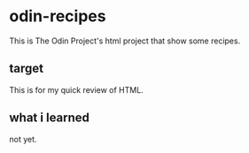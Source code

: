 # odin-recipes

This is The Odin Project's html project that show some recipes.

## target

This is for my quick review of HTML.

## what i learned

not yet.
